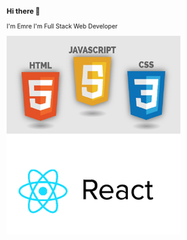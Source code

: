 ### Hi there 👋

I'm Emre
I'm Full Stack Web Developer


<img src="https://github.com/E2361Emre/images/blob/master/HTML5_css_js.jpg" width="400"> <img src="https://github.com/E2361Emre/images/blob/master/react.gif" width="400">

